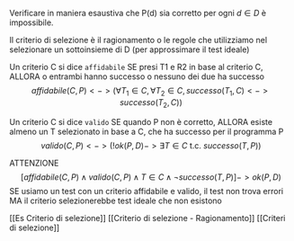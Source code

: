 Verificare in maniera esaustiva che P(d) sia corretto per ogni $d \in D$ è impossibile.

Il criterio di selezione è il ragionamento o le regole che utilizziamo nel selezionare un sottoinsieme di D (per approssimare il test ideale)

Un criterio C si dice `affidabile` SE presi T1 e R2 in base al criterio C, ALLORA o entrambi hanno successo o nessuno dei due ha successo
$$affidabile(C, P)<->(\forall T_1 \in C, \forall T_2 \in C, successo(T_1, C) <->successo(T_2, C) )$$

Un criterio C si dice `valido` SE quando P non è corretto, ALLORA esiste almeno un T selezionato in base a C, che ha successo per il programma P
$$valido(C, P) <-> (!ok(P, D) -> \exists T \in C \text{ t.c. } successo(T,P))$$

ATTENZIONE
$$[affidabile(C, P) \wedge valido(C, P) \wedge T \in C \wedge \neg successo(T, P)] -> ok(P,D) $$
SE usiamo un test con un criterio affidabile e valido, il test non trova errori MA il criterio selezionerebbe test ideale che non esistono

[[Es Criterio di selezione]]
[[Criterio di selezione - Ragionamento]]
[[Criteri di selezione]]


